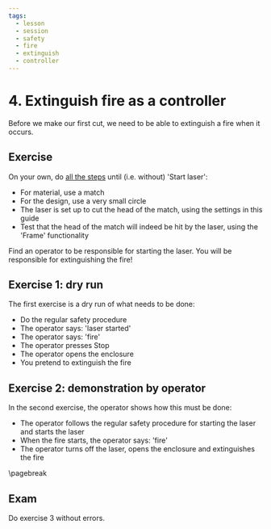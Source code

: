 ```yaml
---
tags:
  - lesson
  - session
  - safety
  - fire
  - extinguish
  - controller
---
```


# 4. Extinguish fire as a controller

Before we make our first cut, we need to be able
to extinguish a fire when it occurs.

## Exercise

On your own, do [all the steps](../steps/) until (i.e. without) 'Start laser':

- For material, use a match
- For the design, use a very small circle
- The laser is set up to cut the head of the match, using the settings
  in this guide
- Test that the head of the match will indeed be hit by the laser,
  using the 'Frame' functionality

Find an operator to be responsible for starting the laser.
You will be responsible for extinguishing the fire!

## Exercise 1: dry run

The first exercise is a dry run of what needs to be done:

- Do the regular safety procedure
- The operator says: 'laser started'
- The operator says: 'fire'
- The operator presses Stop
- The operator opens the enclosure
- You pretend to extinguish the fire

## Exercise 2: demonstration by operator

In the second exercise, the operator shows how this must be done:

- The operator follows the regular safety procedure for starting the laser
  and starts the laser
- When the fire starts, the operator says: 'fire'
- The operator turns off the laser, opens the enclosure and extinguishes
  the fire

\pagebreak

## Exam

Do exercise 3 without errors.

